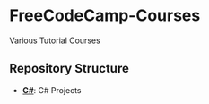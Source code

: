# FreeCodeCamp-Courses
Various Tutorial Courses

## Repository Structure

- [**C#**]("C#): C# Projects